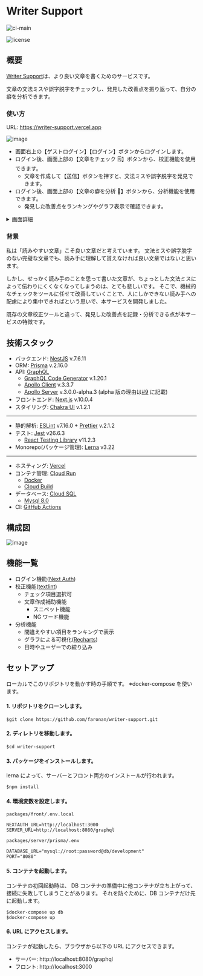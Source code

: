 # Writer Support

![ci-main](https://github.com/faronan/writer-support/workflows/CI/badge.svg)

![license](https://img.shields.io/github/license/faronan/writer-support)

## 概要

[Writer Support](https://writer-support.vercel.app/)は、より良い文章を書くためのサービスです。

文章の文法ミスや誤字脱字をチェックし、発見した改善点を振り返って、自分の癖を分析できます。

### 使い方

URL: https://writer-support.vercel.app

![image](https://user-images.githubusercontent.com/40588536/107873560-cf11ea00-6ef6-11eb-983d-402392e10055.png)

- 画面右上の【ゲストログイン】【ログイン】ボタンからログインします。
- ログイン後、画面上部の【文章をチェック 🗒】ボタンから、校正機能を使用できます。
  - 文章を作成して【送信】ボタンを押すと、文法ミスや誤字脱字を発見できます。
- ログイン後、画面上部の【文章の癖を分析 👀】ボタンから、分析機能を使用できます。
  - 発見した改善点をランキングやグラフ表示で確認できます。

<details>
  <summary>画面詳細</summary>
  <h3>校正機能<h3>

![校正機能](https://user-images.githubusercontent.com/40588536/107871709-522b4400-6ee7-11eb-8dcb-acc26079387d.png '校正機能')

<h3>分析機能<h3>　　

![分析機能](https://user-images.githubusercontent.com/40588536/107871640-d7fabf80-6ee6-11eb-906a-769290ec4ec7.png '分析機能')

</details>

### 背景

私は「読みやすい文章」こそ良い文章だと考えています。
文法ミスや誤字脱字のない完璧な文章でも、読み手に理解して貰えなければ良い文章ではないと思います。

しかし、せっかく読み手のことを思って書いた文章が、ちょっとした文法ミスによって伝わりにくくなくなってしまうのは、とても悲しいです。
そこで、機械的なチェックをツールに任せて改善していくことで、人にしかできない読み手への配慮により集中できればという思いで、本サービスを開発しました。

既存の文章校正ツールと違って、発見した改善点を記録・分析できる点が本サービスの特徴です。

## 技術スタック

- バックエンド: [NestJS](https://nestjs.com/) v.7.6.11
- ORM: [Prisma](https://www.prisma.io/) v.2.16.0
- API: [GraphQL](https://graphql.org/)
  - [GraphQL Code Generator](https://graphql-code-generator.com/) v.1.20.1
  - [Apollo Client](https://www.apollographql.com/docs/react/) v.3.3.7
  - [Apollo Server](https://www.apollographql.com/docs/apollo-server/) v.3.0.0-alpha.3 (alpha 版の理由は[#9](https://github.com/faronan/writer-support/pull/9) に記載)
- フロントエンド: [Next.js](https://nextjs.org/) v.10.0.4
- スタイリング: [Chakra UI](https://chakra-ui.com/) v.1.2.1

---

- 静的解析: [ESLint](https://eslint.org/) v7.16.0 + [Prettier](https://prettier.io/) v.2.1.2
- テスト: [Jest](https://jestjs.io/ja/) v26.6.3
  - [React Testing Library](https://testing-library.com/) v11.2.3
- Monorepo(パッケージ管理): [Lerna](https://lerna.js.org/) v3.22

---

- ホスティング: [Vercel](https://vercel.com/)
- コンテナ管理: [Cloud Run](https://cloud.google.com/run)
  - [Docker](https://www.docker.com/)
  - [Cloud Build](https://cloud.google.com/build)
- データベース: [Cloud SQL](https://cloud.google.com/sql)
  - [Mysql 8.0](https://cloud.google.com/sql/docs/mysql)
- CI: [GitHub Actions](https://github.co.jp/features/actions)

## 構成図

![image](https://user-images.githubusercontent.com/40588536/107873126-565d5e80-6ef3-11eb-856c-291d41e2d5d4.png)

## 機能一覧

- ログイン機能([Next Auth](https://next-auth.js.org/))
- 校正機能([textlint](https://textlint.github.io/))
  - チェック項目選択可
  - 文章作成補助機能
    - スニペット機能
    - NG ワード機能
- 分析機能
  - 間違えやすい項目をランキングで表示
  - グラフによる可視化([Recharts](https://recharts.org/))
  - 日時やユーザーでの絞り込み

## セットアップ

ローカルでこのリポジトリを動かす時の手順です。
※docker-compose を使います。

#### 1. リポジトリをクローンします。

```
$git clone https://github.com/faronan/writer-support.git
```

#### 2. ディレトリを移動します。

```
$cd writer-support
```

#### 3. パッケージをインストールします。

lerna によって、サーバーとフロント両方のインストールが行われます。

```
$npm install
```

#### 4. 環境変数を設定します。

`packages/front/.env.local`

```
NEXTAUTH_URL=http://localhost:3000
SERVER_URL=http://localhost:8080/graphql
```

`packages/server/prisma/.env`

```
DATABASE_URL="mysql://root:password@db/development"
PORT="8080"
```

#### 5. コンテナを起動します。

コンテナの初回起動時は、 DB コンテナの準備中に他コンテナが立ち上がって、接続に失敗してしまうことがあります。
それを防ぐために、DB コンテナだけ先に起動します。

```
$docker-compose up db
$docker-compose up
```

#### 6. URL にアクセスします。

コンテナが起動したら、ブラウザから以下の URL にアクセスできます。

- サーバー: http://localhost:8080/graphql
- フロント: http://localhost:3000
